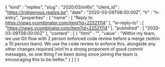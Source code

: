 {
  "kind" : "replies",
  "slug" : "2020/03/inl6s",
  "client_id" : "https://indigenous.realize.be",
  "date" : "2020-03-09T08:00:00Z",
  "h" : "h-entry",
  "properties" : {
    "name" : [ "Reply to https://news.ycombinator.com/item?id=22521114" ],
    "in-reply-to" : [ "https://news.ycombinator.com/item?id=22521114" ],
    "published" : [ "2020-03-09T08:00:00Z" ],
    "content" : [ {
      "html" : "",
      "value" : "Within my team, we use Git flow with 2 person enforced code review before a merge (within a 10 person team). We use the code review to enforce this, alongside any other changes required.\n\nI'm a strong proponent of good commit messages, so one thing I've been doing since joining the team is encouraging this to be better."
    } ]
  }
}
